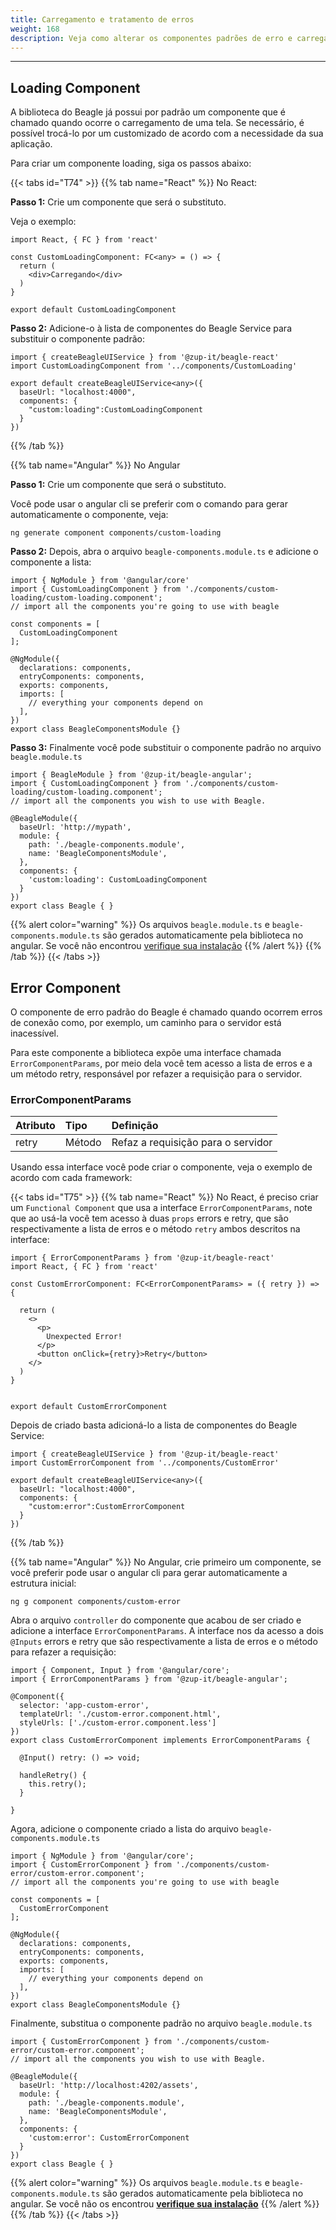 ```yaml
---
title: Carregamento e tratamento de erros
weight: 168
description: Veja como alterar os componentes padrões de erro e carregamento.
---
```


---

## Loading Component

A biblioteca do Beagle já possui por padrão um componente que é chamado quando ocorre o carregamento de uma tela. Se necessário, é possível trocá-lo por um customizado de acordo com a necessidade da sua aplicação.

Para criar um componente loading, siga os passos abaixo: 

{{< tabs id="T74" >}}
{{% tab name="React" %}}
No React:

**Passo 1:** Crie um componente que será o substituto. 

Veja o exemplo:

```text
import React, { FC } from 'react'

const CustomLoadingComponent: FC<any> = () => {
  return (
    <div>Carregando</div>
  )
}

export default CustomLoadingComponent
```

**Passo 2:** Adicione-o à lista de componentes do Beagle Service para substituir o componente padrão:

```text
import { createBeagleUIService } from '@zup-it/beagle-react'
import CustomLoadingComponent from '../components/CustomLoading'

export default createBeagleUIService<any>({
  baseUrl: "localhost:4000",
  components: {
    "custom:loading":CustomLoadingComponent
  }
})
```
{{% /tab %}}

{{% tab name="Angular" %}}
No Angular

**Passo 1:** Crie um componente que será o substituto. 

Você pode usar o angular cli se preferir com o comando para gerar automaticamente o componente, veja:

```text
ng generate component components/custom-loading
```

**Passo 2:** Depois, abra o arquivo `beagle-components.module.ts` e adicione o componente a lista:

```text
import { NgModule } from '@angular/core'
import { CustomLoadingComponent } from './components/custom-loading/custom-loading.component';
// import all the components you're going to use with beagle

const components = [
  CustomLoadingComponent
];

@NgModule({
  declarations: components,
  entryComponents: components,
  exports: components,
  imports: [
    // everything your components depend on
  ],
})
export class BeagleComponentsModule {}

```

**Passo 3:** Finalmente você pode substituir o componente padrão no arquivo `beagle.module.ts`

```text
import { BeagleModule } from '@zup-it/beagle-angular';
import { CustomLoadingComponent } from './components/custom-loading/custom-loading.component';
// import all the components you wish to use with Beagle.

@BeagleModule({
  baseUrl: 'http://mypath',
  module: {
    path: './beagle-components.module',
    name: 'BeagleComponentsModule',
  },
  components: {
    'custom:loading': CustomLoadingComponent
  }
})
export class Beagle { }

```

{{% alert color="warning" %}}
Os arquivos `beagle.module.ts` e `beagle-components.module.ts` são gerados automaticamente pela biblioteca no angular. Se você não encontrou [verifique sua instalação](../../../../../../get-started/instalando-o-beagle/)
{{% /alert %}}
{{% /tab %}}
{{< /tabs >}}

## Error Component

O componente de erro padrão do Beagle é chamado quando ocorrem erros de conexão como, por exemplo,  um caminho para o servidor está inacessível. 

Para este componente a biblioteca expõe uma interface chamada `ErrorComponentParams`, por meio dela você tem acesso a lista de erros e a um método retry, responsável por refazer a requisição para o servidor.

### ErrorComponentParams

| Atributo | Tipo | Definição |
| :--- | :--- | :--- |
| retry | Método | Refaz a requisição para o servidor |

Usando essa interface você pode criar o componente, veja o exemplo de acordo com cada framework:

{{< tabs id="T75" >}}
{{% tab name="React" %}}
No React, é preciso criar um `Functional Component` que usa a interface `ErrorComponentParams`, note que ao usá-la você tem acesso à duas `props` errors e retry, que são respectivamente a lista de erros e o método `retry` ambos descritos na interface:

```text
import { ErrorComponentParams } from '@zup-it/beagle-react'
import React, { FC } from 'react'

const CustomErrorComponent: FC<ErrorComponentParams> = ({ retry }) => {

  return (
    <>
      <p>
        Unexpected Error!
      </p>
      <button onClick={retry}>Retry</button>
    </>
  )
}


export default CustomErrorComponent
```

Depois de criado basta adicioná-lo a lista de componentes do Beagle Service:

```text
import { createBeagleUIService } from '@zup-it/beagle-react'
import CustomErrorComponent from '../components/CustomError'

export default createBeagleUIService<any>({
  baseUrl: "localhost:4000",
  components: {
    "custom:error":CustomErrorComponent
  }
})
```
{{% /tab %}}

{{% tab name="Angular" %}}
No Angular, crie primeiro um componente, se você preferir pode usar o angular cli para gerar automaticamente a estrutura inicial:

```text
ng g component components/custom-error
```

Abra o arquivo `controller` do componente que acabou de ser criado e adicione a interface `ErrorComponentParams`.  A interface nos da acesso a dois `@Inputs` errors e retry que são respectivamente a lista de erros e o método para refazer a requisição:

```text
import { Component, Input } from '@angular/core';
import { ErrorComponentParams } from '@zup-it/beagle-angular';

@Component({
  selector: 'app-custom-error',
  templateUrl: './custom-error.component.html',
  styleUrls: ['./custom-error.component.less']
})
export class CustomErrorComponent implements ErrorComponentParams {

  @Input() retry: () => void;

  handleRetry() {
    this.retry();
  }

}
```

Agora, adicione o componente criado a lista do arquivo `beagle-components.module.ts`

```text
import { NgModule } from '@angular/core';
import { CustomErrorComponent } from './components/custom-error/custom-error.component';
// import all the components you're going to use with beagle

const components = [
  CustomErrorComponent
];

@NgModule({
  declarations: components,
  entryComponents: components,
  exports: components,
  imports: [
    // everything your components depend on
  ],
})
export class BeagleComponentsModule {}

```

Finalmente, substitua o componente padrão no arquivo `beagle.module.ts`

```text
import { CustomErrorComponent } from './components/custom-error/custom-error.component';
// import all the components you wish to use with Beagle.

@BeagleModule({
  baseUrl: 'http://localhost:4202/assets',
  module: {
    path: './beagle-components.module',
    name: 'BeagleComponentsModule',
  },
  components: {
    'custom:error': CustomErrorComponent
  }
})
export class Beagle { }
```

{{% alert color="warning" %}}
Os arquivos `beagle.module.ts` e `beagle-components.module.ts` são gerados automaticamente pela biblioteca no angular. Se você não os encontrou [**verifique sua instalação**](../../../get-started/instalando-o-beagle/)
{{% /alert %}}
{{% /tab %}}
{{< /tabs >}}

